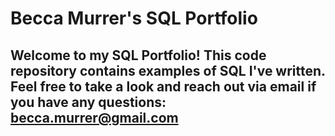 # Becca Murrer's SQL Portfolio

## Welcome to my SQL Portfolio! This code repository contains examples of SQL I've written. Feel free to take a look and reach out via email if you have any questions: becca.murrer@gmail.com
